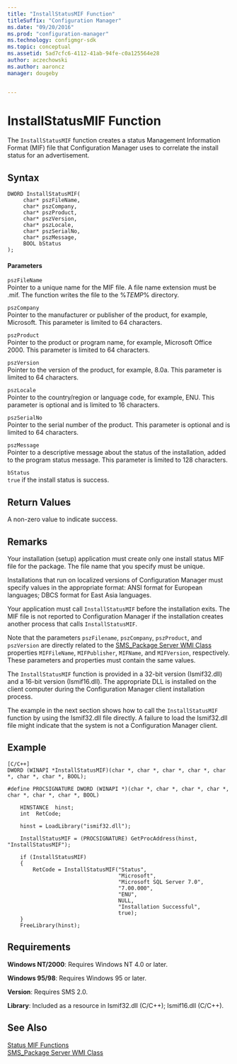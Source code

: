 ```yaml
---
title: "InstallStatusMIF Function"
titleSuffix: "Configuration Manager"
ms.date: "09/20/2016"
ms.prod: "configuration-manager"
ms.technology: configmgr-sdk
ms.topic: conceptual
ms.assetid: 5ad7cfc6-4112-41ab-94fe-c0a125564e28
author: aczechowski
ms.author: aaroncz
manager: dougeby


---
```

# InstallStatusMIF Function
The `InstallStatusMIF` function creates a status Management Information Format (MIF) file that Configuration Manager uses to correlate the install status for an advertisement.  

## Syntax  

```  
DWORD InstallStatusMIF(  
     char* pszFileName,  
     char* pszCompany,  
     char* pszProduct,  
     char* pszVersion,  
     char* pszLocale,  
     char* pszSerialNo,  
     char* pszMessage,  
     BOOL bStatus  
);  
```  

#### Parameters  
 `pszFileName`  
 Pointer to a unique name for the MIF file. A file name extension must be .mif. The function writes the file to the %*TEMP*% directory.  

 `pszCompany`  
 Pointer to the manufacturer or publisher of the product, for example, Microsoft. This parameter is limited to 64 characters.  

 `pszProduct`  
 Pointer to the product or program name, for example, Microsoft Office 2000. This parameter is limited to 64 characters.  

 `pszVersion`  
 Pointer to the version of the product, for example, 8.0a. This parameter is limited to 64 characters.  

 `pszLocale`  
 Pointer to the country/region or language code, for example, ENU. This parameter is optional and is limited to 16 characters.  

 `pszSerialNo`  
 Pointer to the serial number of the product. This parameter is optional and is limited to 64 characters.  

 `pszMessage`  
 Pointer to a descriptive message about the status of the installation, added to the program status message. This parameter is limited to 128 characters.  

 `bStatus`  
 `true` if the install status is success.  

## Return Values  
 A non-zero value to indicate success.  

## Remarks  
 Your installation (setup) application must create only one install status MIF file for the package. The file name that you specify must be unique.  

 Installations that run on localized versions of Configuration Manager must specify values in the appropriate format: ANSI format for European languages; DBCS format for East Asia languages.  

 Your application must call `InstallStatusMIF` before the installation exits. The MIF file is not reported to Configuration Manager if the installation creates another process that calls `InstallStatusMIF`.  

 Note that the parameters `pszFilename`, `pszCompany`, `pszProduct`, and `pszVersion` are directly related to the [SMS_Package Server WMI Class](../../../../../develop/reference/core/servers/configure/sms_package-server-wmi-class.md) properties `MIFFileName`, `MIFPublisher`, `MIFName`, and `MIFVersion`, respectively. These parameters and properties must contain the same values.  

 The `InstallStatusMIF` function is provided in a 32-bit version (Ismif32.dll) and a 16-bit version (Ismif16.dll). The appropriate DLL is installed on the client computer during the Configuration Manager client installation process.  

 The example in the next section shows how to call the `InstallStatusMIF` function by using the Ismif32.dll file directly. A failure to load the Ismif32.dll file might indicate that the system is not a Configuration Manager client.  

## Example  

```  
[C/C++]  
DWORD (WINAPI *InstallStatusMIF)(char *, char *, char *, char *, char *, char *, char *, BOOL);  

#define PROCSIGNATURE DWORD (WINAPI *)(char *, char *, char *, char *, char *, char *, char *, BOOL)  

    HINSTANCE  hinst;  
    int  RetCode;  

    hinst = LoadLibrary("ismif32.dll");  

    InstallStatusMIF = (PROCSIGNATURE) GetProcAddress(hinst, "InstallStatusMIF");  

    if (InstallStatusMIF)  
    {  
        RetCode = InstallStatusMIF("Status",  
                                   "Microsoft",  
                                   "Microsoft SQL Server 7.0",  
                                   "7.00.000",  
                                   "ENU",  
                                   NULL,  
                                   "Installation Successful",  
                                   true);  
    }  
    FreeLibrary(hinst);   
```  

## Requirements  
 **Windows NT/2000**: Requires Windows NT 4.0 or later.  

 **Windows 95/98**: Requires Windows 95 or later.  

 **Version**: Requires SMS 2.0.  

 **Library**: Included as a resource in Ismif32.dll (C/C++); Ismif16.dll (C/C++).  

## See Also  
 [Status MIF Functions](../../../../../develop/reference/core/servers/manage/status-mif-functions.md)   
 [SMS_Package Server WMI Class](../../../../../develop/reference/core/servers/configure/sms_package-server-wmi-class.md)
